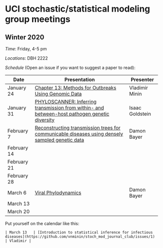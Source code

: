 # UCI stochastic/statistical modeling group meetings

## Winter 2020

*Time*: Friday, 4-5 pm

*Locations*: DBH 2222

*Schedule* (Open an issue if you want to suggest a paper to read):

| Date   | Presentation   | Presenter    |
|--------|----------------|--------------|
| January 24  |  [Chapter 13: Methods for Outbreaks Using Genomic Data](https://uci.primo.exlibrisgroup.com/discovery/fulldisplay?docid=alma991035060506804701&context=L&vid=01CDL_IRV_INST:UCI&lang=en&search_scope=MyInst_and_CI&adaptor=Local%20Search%20Engine&tab=Everything&query=any,contains,Handbook%20of%20Infectious%20Disease%20Data%20Analysis&sortby=rank&offset=0)     |   Vladimir Minin  |
| January 31  | [PHYLOSCANNER: Inferring transmission from within- and between-host pathogen genetic diversity](https://doi.org/10.1093/molbev/msx304) | Isaac Goldstein |
| February 7  | [Reconstructing transmission trees for communicable diseases using densely sampled genetic data](http://doi.org/10.1214/15-AOAS898) | Damon Bayer
| February 14 |                |              |
| February 21 |                |              |
| February 28 |                |              |
| March 6 | [Viral Phylodynamics](https://doi.org/10.1371/journal.pcbi.1002947) | Damon Bayer |
| March 13 |                |              |
| March 20 |                |              |





Put yourself on the calendar like this:
```
| March 13   | [Introduction to statistical inference for infectious diseases](https://github.com/vnminin/stoch_mod_journal_club/issues/1) | Vladimir |
```
